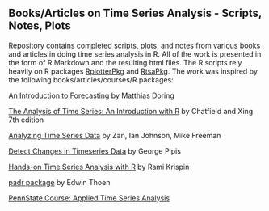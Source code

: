 ## Books/Articles on Time Series Analysis - Scripts, Notes, Plots

Repository contains completed scripts, plots, and notes from various books and articles in doing time series analysis in R. All of the work is presented in the form of R Markdown and the resulting html files.  The R scripts  rely heavily on R packages [RplotterPkg](https://github.com/deandevl/RplotterPkg) and [RtsaPkg](https://github.com/deandevl/RtsaPkg). The work was inspired by the following books/articles/courses/R packages:

[An Introduction to Forecasting](https://www.datascienceblog.net/post/machine-learning/forecasting-an-introduction/) by Matthias Doring

 [The Analysis of Time Series: An Introduction with R](http://www.ams.sunysb.edu/~xing/tsRbook/data.html) by Chatfield and Xing 7th edition

[Analyzing Time Series Data](https://observablehq.com/@observablehq/analyzing-time-series-data?utm_campaign=Data_Elixir&utm_source=Data_Elixir_356) by Zan, Ian Johnson, Mike Freeman

[Detect Changes in Timeseries Data](https://www.r-bloggers.com/2021/03/detect-the-changes-in-timeseries-data/?utm_source=feedburner&utm_medium=email&utm_campaign=Feed%3A+RBloggers+%28R+bloggers%29) by George Pipis

[Hands-on Time Series Analysis with R](https://github.com/PacktPublishing/Hands-On-Time-Series-Analysis-with-R) by Rami Krispin

[padr package](https://cran.r-project.org/web/packages/padr/index.html) by Edwin Thoen

[PennState Course: Applied Time Series Analysis](https://online.stat.psu.edu/stat510/)





